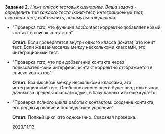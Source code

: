 **Задание 2.**
_Ниже список тестовых сценариев. Ваша задача - определить тип каждого теста (юнит-тест, интеграционный тест, сквозной тест) и объяснить, почему вы так решили._
* "Проверка того, что функция addContact корректно добавляет новый контакт в список контактов".


    **Ответ.** Если проверятется внутри одного класса (юнита), это юнит тест. Если же взаимосвязь между несколькоми классами, это интеграционный тест.

* "Проверка того, что при добавлении контакта через пользовательский интерфейс, контакт корректно отображается в списке контактов".


    **Ответ.** Взаимосвязь между несколькоми классами, это интеграционный тест. Особенно скорее всего будет ввод или вывод данных за пределы класса/модуля, в базу данных или еще куда-то.

* "Проверка полного цикла работы с контактом: создание контакта, его редактирование и последующее удаление"

    **Ответ.** Полный цикл, это однозначно. Сквозная проверка. 

    2023/11/13